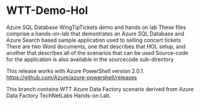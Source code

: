 # WTT-Demo-Hol
Azure SQL Database WingTipTickets demo and hands on lab
These files comprise a hands-on-lab that demostrates an Azure SQL Database and Azure Search based sample application used to selling concert tickets
There are two Word documents, one that describes that HOL setup, and another that describes all of the scenarios that can be used
Source-code for the application is also available in the sourcecode sub-directory

This release works with Azure PowerShell version 2.0.1. https://github.com/Azure/azure-powershell/releases

This branch contains WTT Azure Data Factory scenario derived from Azure Data Factory TechNetLabs Hands-on Lab.
